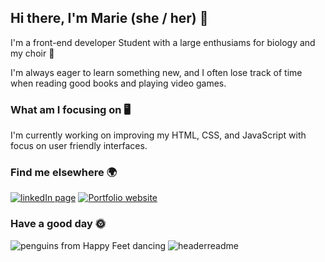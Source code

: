 
## Hi there, I'm Marie (she / her) 👋


I'm a front-end developer Student with a large enthusiams for biology and my choir 🌱


I'm always eager to learn something new, and I often lose track of time when reading good books and playing video games.


### What am I focusing on 🖥️
I'm currently working on improving my HTML, CSS, and JavaScript with focus on user friendly interfaces.


### Find me elsewhere 🌍
[![linkedIn page](https://img.shields.io/badge/LinkedIn-0077B5?style=for-the-badge&logo=linkedin&logoColor=white)](https://www.linkedin.com/in/marie-sæter-954821207/ "Redirect to LinkedIn page")
[![Portfolio website](https://img.shields.io/badge/website-000000?style=for-the-badge&logo=About.me&logoColor=white)](https://feulur.com "Redirect to Portfolio website")

### Have a good day 🌞
![penguins from Happy Feet dancing](https://giphy.com/embed/zHokhPIy6lwas")
![headerreadme](https://user-images.githubusercontent.com/96269610/208267716-57725c84-d1c7-4ac3-bdd7-30cf41da0469.png)
